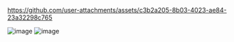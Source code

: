 
https://github.com/user-attachments/assets/c3b2a205-8b03-4023-ae84-23a32298c765

![image](https://github.com/user-attachments/assets/2995cfc0-b8b3-4ef7-aa74-ef266ca5406d)
![image](https://github.com/user-attachments/assets/70e3c637-9989-4e4b-b5f4-7b241db2b202)
